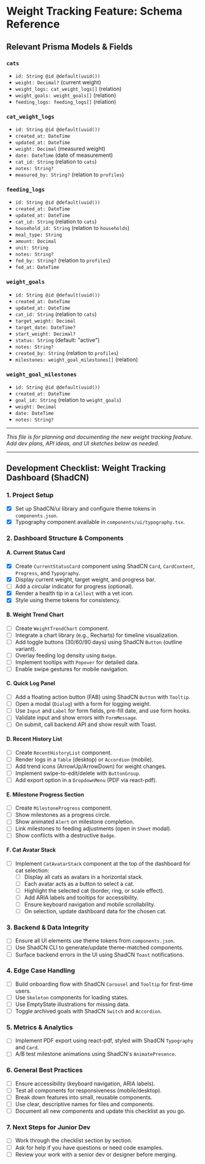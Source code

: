 # Weight Tracking Feature: Schema Reference

## Relevant Prisma Models & Fields

### `cats`
- `id: String @id @default(uuid())`
- `weight: Decimal?` (current weight)
- `weight_logs: cat_weight_logs[]` (relation)
- `weight_goals: weight_goals[]` (relation)
- `feeding_logs: feeding_logs[]` (relation)

### `cat_weight_logs`
- `id: String @id @default(uuid())`
- `created_at: DateTime`
- `updated_at: DateTime`
- `weight: Decimal` (measured weight)
- `date: DateTime` (date of measurement)
- `cat_id: String` (relation to `cats`)
- `notes: String?`
- `measured_by: String?` (relation to `profiles`)

### `feeding_logs`
- `id: String @id @default(uuid())`
- `created_at: DateTime`
- `updated_at: DateTime`
- `cat_id: String` (relation to `cats`)
- `household_id: String` (relation to `households`)
- `meal_type: String`
- `amount: Decimal`
- `unit: String`
- `notes: String?`
- `fed_by: String?` (relation to `profiles`)
- `fed_at: DateTime`

### `weight_goals`
- `id: String @id @default(uuid())`
- `created_at: DateTime`
- `updated_at: DateTime`
- `cat_id: String` (relation to `cats`)
- `target_weight: Decimal`
- `target_date: DateTime?`
- `start_weight: Decimal?`
- `status: String` (default: "active")
- `notes: String?`
- `created_by: String` (relation to `profiles`)
- `milestones: weight_goal_milestones[]` (relation)

### `weight_goal_milestones`
- `id: String @id @default(uuid())`
- `created_at: DateTime`
- `goal_id: String` (relation to `weight_goals`)
- `weight: Decimal`
- `date: DateTime`
- `notes: String?`

---

*This file is for planning and documenting the new weight tracking feature. Add dev plans, API ideas, and UI sketches below as needed.*

---

## Development Checklist: Weight Tracking Dashboard (ShadCN)

### 1. Project Setup
- [x] Set up ShadCN/ui library and configure theme tokens in `components.json`.
- [x] Typography component available in `components/ui/typography.tsx`.

### 2. Dashboard Structure & Components
#### A. Current Status Card
- [x] Create `CurrentStatusCard` component using ShadCN `Card`, `CardContent`, `Progress`, and `Typography`.
- [x] Display current weight, target weight, and progress bar.
- [ ] Add a circular indicator for progress (optional).
- [x] Render a health tip in a `Callout` with a vet icon.
- [x] Style using theme tokens for consistency.

#### B. Weight Trend Chart
- [ ] Create `WeightTrendChart` component.
- [ ] Integrate a chart library (e.g., Recharts) for timeline visualization.
- [ ] Add toggle buttons (30/60/90 days) using ShadCN `Button` (outline variant).
- [ ] Overlay feeding log density using `Badge`.
- [ ] Implement tooltips with `Popover` for detailed data.
- [ ] Enable swipe gestures for mobile navigation.

#### C. Quick Log Panel
- [ ] Add a floating action button (FAB) using ShadCN `Button` with `Tooltip`.
- [ ] Open a modal (`Dialog`) with a form for logging weight.
- [ ] Use `Input` and `Label` for form fields, pre-fill date, and use form hooks.
- [ ] Validate input and show errors with `FormMessage`.
- [ ] On submit, call backend API and show result with Toast.

#### D. Recent History List
- [ ] Create `RecentHistoryList` component.
- [ ] Render logs in a `Table` (desktop) or `Accordion` (mobile).
- [ ] Add trend icons (ArrowUp/ArrowDown) for weight changes.
- [ ] Implement swipe-to-edit/delete with `ButtonGroup`.
- [ ] Add export option in a `DropdownMenu` (PDF via react-pdf).

#### E. Milestone Progress Section
- [ ] Create `MilestoneProgress` component.
- [ ] Show milestones as a progress circle.
- [ ] Show animated `Alert` on milestone completion.
- [ ] Link milestones to feeding adjustments (open in `Sheet` modal).
- [ ] Show conflicts with a destructive `Badge`.

#### F. Cat Avatar Stack
- [ ] Implement `CatAvatarStack` component at the top of the dashboard for cat selection:
    - [ ] Display all cats as avatars in a horizontal stack.
    - [ ] Each avatar acts as a button to select a cat.
    - [ ] Highlight the selected cat (border, ring, or scale effect).
    - [ ] Add ARIA labels and tooltips for accessibility.
    - [ ] Ensure keyboard navigation and mobile scrollability.
    - [ ] On selection, update dashboard data for the chosen cat.

### 3. Backend & Data Integrity
- [ ] Ensure all UI elements use theme tokens from `components.json`.
- [ ] Use ShadCN CLI to generate/update theme-matched components.
- [ ] Surface backend errors in the UI using ShadCN `Toast` notifications.

### 4. Edge Case Handling
- [ ] Build onboarding flow with ShadCN `Carousel` and `Tooltip` for first-time users.
- [ ] Use `Skeleton` components for loading states.
- [ ] Use EmptyState illustrations for missing data.
- [ ] Toggle archived goals with ShadCN `Switch` and `Accordion`.

### 5. Metrics & Analytics
- [ ] Implement PDF export using react-pdf, styled with ShadCN `Typography` and `Card`.
- [ ] A/B test milestone animations using ShadCN's `AnimatePresence`.

### 6. General Best Practices
- [ ] Ensure accessibility (keyboard navigation, ARIA labels).
- [ ] Test all components for responsiveness (mobile/desktop).
- [ ] Break down features into small, reusable components.
- [ ] Use clear, descriptive names for files and components.
- [ ] Document all new components and update this checklist as you go.

### 7. Next Steps for Junior Dev
- [ ] Work through the checklist section by section.
- [ ] Ask for help if you have questions or need code examples.
- [ ] Review your work with a senior dev or designer before merging. 